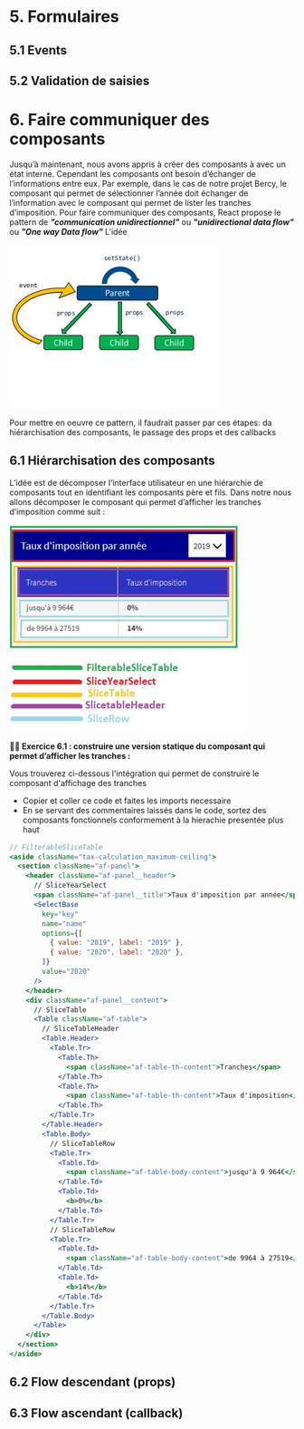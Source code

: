 # 5. Formulaires

## 5.1 Events

## 5.2 Validation de saisies

# 6. Faire communiquer des composants

Jusqu’à maintenant, nous avons appris à créer des composants à avec un état interne. Cependant les composants ont besoin d’échanger de l’informations entre eux.
Par exemple, dans le cas de notre projet Bercy, le composant qui permet de sélectionner l’année doit échanger de l’information avec le composant qui permet de lister les tranches d’imposition.
Pour faire communiquer des composants, React propose le pattern de _**"communication unidirectionnel"**_ ou _**"unidirectional data flow"**_ ou _**"One way Data flow"**_
L'idée

![Flow React](./images/data-flow.jpg)

Pour mettre en oeuvre ce pattern, il faudrait passer par ces étapes: da hiérarchisation des composants, le passage des props et des callbacks

## 6.1 Hiérarchisation des composants

L’idée est de décomposer l’interface utilisateur en une hiérarchie de composants tout en identifiant les composants père et fils. Dans notre nous allons décomposer le composant qui permet d’afficher les tranches d’imposition comme suit :

![Tranches impot](./images/tranches-filter.jpg)

**:weight_lifting_man: Exercice 6.1 : construire une version statique du composant qui permet d’afficher les tranches :**

Vous trouverez ci-dessous l'intégration qui permet de construire le composant d'affichage des tranches

- Copier et coller ce code et faites les imports necessaire
- En se servant des commentaires laissés dans le code, sortez des composants fonctionnels conformement à la hierachie presentée plus haut

```jsx
// FilterableSliceTable
<aside className="tax-calculation_maximum-ceiling">
  <section className="af-panel">
    <header className="af-panel__header">
      // SliceYearSelect
      <span className="af-panel__title">Taux d'imposition par année</span>
      <SelectBase
        key="key"
        name="name"
        options={[
          { value: "2019", label: "2019" },
          { value: "2020", label: "2020" },
        ]}
        value="2020"
      />
    </header>
    <div className="af-panel__content">
      // SliceTable
      <Table className="af-table">
        // SliceTableHeader
        <Table.Header>
          <Table.Tr>
            <Table.Th>
              <span className="af-table-th-content">Tranches</span>
            </Table.Th>
            <Table.Th>
              <span className="af-table-th-content">Taux d'imposition</span>
            </Table.Th>
          </Table.Tr>
        </Table.Header>
        <Table.Body>
          // SliceTableRow
          <Table.Tr>
            <Table.Td>
              <span className="af-table-body-content">jusqu'à 9 964€</span>
            </Table.Td>
            <Table.Td>
              <b>0%</b>
            </Table.Td>
          </Table.Tr>
          // SliceTableRow
          <Table.Tr>
            <Table.Td>
              <span className="af-table-body-content">de 9964 à 27519</span>
            </Table.Td>
            <Table.Td>
              <b>14%</b>
            </Table.Td>
          </Table.Tr>
        </Table.Body>
      </Table>
    </div>
  </section>
</aside>
```

## 6.2 Flow descendant (props)

## 6.3 Flow ascendant (callback)
